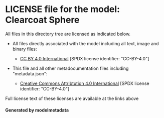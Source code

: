 # LICENSE file for the model: Clearcoat Sphere

All files in this directory tree are licensed as indicated below.

* All files directly associated with the model including all text, image and binary files:

  * [CC BY 4.0 International]("https://creativecommons.org/licenses/by/4.0/legalcode") [SPDX license identifier: "CC-BY-4.0"]

* This file and all other metadocumentation files including "metadata.json":

  * [Creative Commons Attribtution 4.0 International]("https://creativecommons.org/licenses/by/4.0/legalcode") [SPDX license identifier: "CC-BY-4.0"]

Full license text of these licenses are available at the links above

#### Generated by modelmetadata